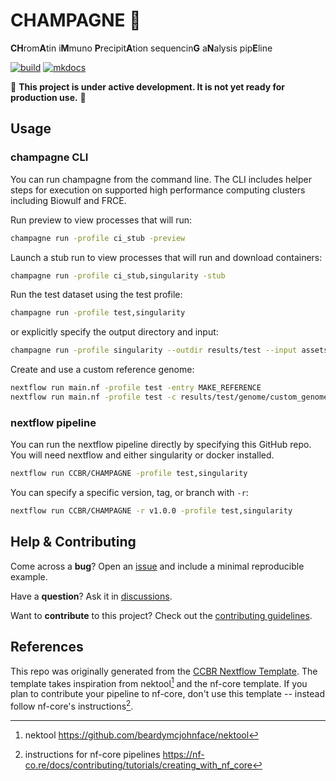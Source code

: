 # CHAMPAGNE 🍾

**CH**rom**A**tin i**M**muno **P**recipit**A**tion sequencin**G** a**N**alysis pip**E**line

[![build](https://github.com/CCBR/CHAMPAGNE/actions/workflows/build.yml/badge.svg)](https://github.com/CCBR/CHAMPAGNE/actions/workflows/build.yml)
[![mkdocs](https://github.com/CCBR/CHAMPAGNE/actions/workflows/docs.yml/badge.svg)](https://github.com/CCBR/CHAMPAGNE/actions/workflows/docs.yml)

🚧 **This project is under active development. It is not yet ready for production use.** 🚧

## Usage

### champagne CLI

You can run champagne from the command line.
The CLI includes helper steps for execution on supported
high performance computing clusters including Biowulf and FRCE.

Run preview to view processes that will run:

```sh
champagne run -profile ci_stub -preview
```

Launch a stub run to view processes that will run and download containers:

```sh
champagne run -profile ci_stub,singularity -stub
```

Run the test dataset using the test profile:

```sh
champagne run -profile test,singularity
```

or explicitly specify the output directory and input:

```sh
champagne run -profile singularity --outdir results/test --input assets/samplesheet_test.csv
```

Create and use a custom reference genome:

```sh
nextflow run main.nf -profile test -entry MAKE_REFERENCE
nextflow run main.nf -profile test -c results/test/genome/custom_genome.config
```

### nextflow pipeline

You can run the nextflow pipeline directly by specifying this GitHub repo.
You will need nextflow and either singularity or docker installed.

```sh
nextflow run CCBR/CHAMPAGNE -profile test,singularity
```

You can specify a specific version, tag, or branch with `-r`:

```sh
nextflow run CCBR/CHAMPAGNE -r v1.0.0 -profile test,singularity
```

## Help & Contributing

Come across a **bug**? Open an [issue](https://github.com/CCBR/CHAMPAGNE/issues) and include a minimal reproducible example.

Have a **question**? Ask it in [discussions](https://github.com/CCBR/CHAMPAGNE/discussions).

Want to **contribute** to this project? Check out the [contributing guidelines](.github/CONTRIBUTING.md).

## References

This repo was originally generated from the
[CCBR Nextflow Template](https://github.com/CCBR/CCBR_NextflowTemplate).
The template takes inspiration from nektool[^1] and the nf-core template.
If you plan to contribute your pipeline to nf-core, don't use this template --
instead follow nf-core's instructions[^2].

[^1]: nektool https://github.com/beardymcjohnface/nektool
[^2]: instructions for nf-core pipelines https://nf-co.re/docs/contributing/tutorials/creating_with_nf_core
